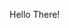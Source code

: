 Hello There!

<!---
CorvoA77ano/CorvoA77ano is a ✨ special ✨ repository because its `README.md` (this file) appears on your GitHub profile.
You can click the Preview link to take a look at your changes.
--->
